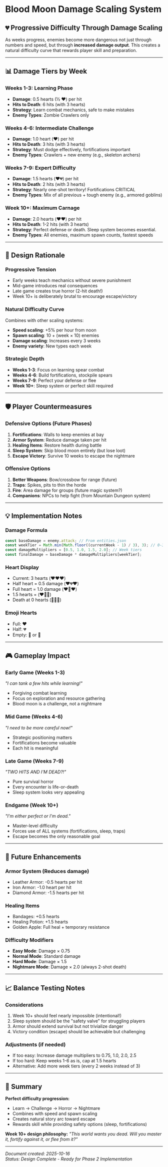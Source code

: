 # Blood Moon Damage Scaling System

## 💔 Progressive Difficulty Through Damage Scaling

As weeks progress, enemies become more dangerous not just through numbers and speed, but through **increased damage output**. This creates a natural difficulty curve that rewards player skill and preparation.

---

## 📊 Damage Tiers by Week

### **Weeks 1-3: Learning Phase** 
- **Damage**: 0.5 hearts (½ ❤️) per hit
- **Hits to Death**: 6 hits (with 3 hearts)
- **Strategy**: Learn combat mechanics, safe to make mistakes
- **Enemy Types**: Zombie Crawlers only

### **Weeks 4-6: Intermediate Challenge**
- **Damage**: 1.0 heart (❤️) per hit  
- **Hits to Death**: 3 hits (with 3 hearts)
- **Strategy**: Must dodge effectively, fortifications important
- **Enemy Types**: Crawlers + new enemy (e.g., skeleton archers)

### **Weeks 7-9: Expert Difficulty**
- **Damage**: 1.5 hearts (❤️💔) per hit
- **Hits to Death**: 2 hits (with 3 hearts)
- **Strategy**: Nearly one-shot territory! Fortifications CRITICAL
- **Enemy Types**: Mix of all previous + tough enemy (e.g., armored goblins)

### **Week 10+: Maximum Carnage**
- **Damage**: 2.0 hearts (❤️❤️) per hit
- **Hits to Death**: 1-2 hits (with 3 hearts)
- **Strategy**: Perfect defense or death. Sleep system becomes essential.
- **Enemy Types**: All enemies, maximum spawn counts, fastest speeds

---

## 🎯 Design Rationale

### **Progressive Tension**
- Early weeks teach mechanics without severe punishment
- Mid-game introduces real consequences  
- Late game creates true horror (2-hit death!)
- Week 10+ is deliberately brutal to encourage escape/victory

### **Natural Difficulty Curve**
Combines with other scaling systems:
- **Speed scaling**: +5% per hour from noon
- **Spawn scaling**: 10 + (week × 10) enemies
- **Damage scaling**: Increases every 3 weeks
- **Enemy variety**: New types each week

### **Strategic Depth**
- **Weeks 1-3**: Focus on learning spear combat
- **Weeks 4-6**: Build fortifications, stockpile spears
- **Weeks 7-9**: Perfect your defense or flee
- **Week 10+**: Sleep system or perfect skill required

---

## 🛡️ Player Countermeasures

### **Defensive Options** (Future Phases)
1. **Fortifications**: Walls to keep enemies at bay
2. **Armor System**: Reduce damage taken per hit
3. **Healing Items**: Restore health during battle
4. **Sleep System**: Skip blood moon entirely (but lose loot)
5. **Escape Victory**: Survive 10 weeks to escape the nightmare

### **Offensive Options**
1. **Better Weapons**: Bow/crossbow for range (future)
2. **Traps**: Spikes, pits to thin the horde
3. **Fire**: Area damage for groups (future magic system?)
4. **Companions**: NPCs to help fight (from Mountain Dungeon system)

---

## 💡 Implementation Notes

### **Damage Formula**
```javascript
const baseDamage = enemy.attack; // From entities.json
const weekTier = Math.min(Math.floor((currentWeek - 1) / 3), 3); // 0-3
const damageMultipliers = [0.5, 1.0, 1.5, 2.0]; // Week tiers
const finalDamage = baseDamage * damageMultipliers[weekTier];
```

### **Heart Display**
- Current: 3 hearts (❤️❤️❤️)
- Half heart = 0.5 damage (❤️💔❤️)
- Full heart = 1.0 damage (❤️💚❤️)
- 1.5 hearts = (❤️💚💔)
- Death at 0 hearts (💚💚💚)

### **Emoji Hearts**
- Full: ❤️
- Half: 💔
- Empty: 🖤 or 💚

---

## 🎮 Gameplay Impact

### **Early Game (Weeks 1-3)**
*"I can tank a few hits while learning!"*
- Forgiving combat learning
- Focus on exploration and resource gathering
- Blood moon is a challenge, not a nightmare

### **Mid Game (Weeks 4-6)**  
*"I need to be more careful now!"*
- Strategic positioning matters
- Fortifications become valuable
- Each hit is meaningful

### **Late Game (Weeks 7-9)**
*"TWO HITS AND I'M DEAD?!"*
- Pure survival horror
- Every encounter is life-or-death
- Sleep system looks very appealing

### **Endgame (Week 10+)**
*"I'm either perfect or I'm dead."*
- Master-level difficulty
- Forces use of ALL systems (fortifications, sleep, traps)
- Escape becomes the only reasonable goal

---

## 🌟 Future Enhancements

### **Armor System** (Reduces damage)
- Leather Armor: -0.5 hearts per hit
- Iron Armor: -1.0 heart per hit  
- Diamond Armor: -1.5 hearts per hit

### **Healing Items**
- Bandages: +0.5 hearts
- Healing Potion: +1.5 hearts
- Golden Apple: Full heal + temporary resistance

### **Difficulty Modifiers**
- **Easy Mode**: Damage × 0.75
- **Normal Mode**: Standard damage
- **Hard Mode**: Damage × 1.5
- **Nightmare Mode**: Damage × 2.0 (always 2-shot death)

---

## 📈 Balance Testing Notes

### **Considerations**
1. Week 10+ should feel nearly impossible (intentional!)
2. Sleep system should be the "safety valve" for struggling players
3. Armor should extend survival but not trivialize danger
4. Victory condition (escape) should be achievable but challenging

### **Adjustments** (if needed)
- If too easy: Increase damage multipliers to 0.75, 1.0, 2.0, 2.5
- If too hard: Keep weeks 1-6 as is, cap at 1.5 hearts
- Alternative: Add more week tiers (every 2 weeks instead of 3)

---

## 🎯 Summary

**Perfect difficulty progression:**
- Learn → Challenge → Horror → Nightmare
- Combines with speed and spawn scaling
- Creates natural story arc toward escape
- Rewards skill while providing safety options (sleep, fortifications)

**Week 10+ design philosophy:**
*"This world wants you dead. Will you master it, fortify against it, or flee from it?"*

---

*Document created: 2025-10-16*  
*Status: Design Complete - Ready for Phase 2 Implementation*
